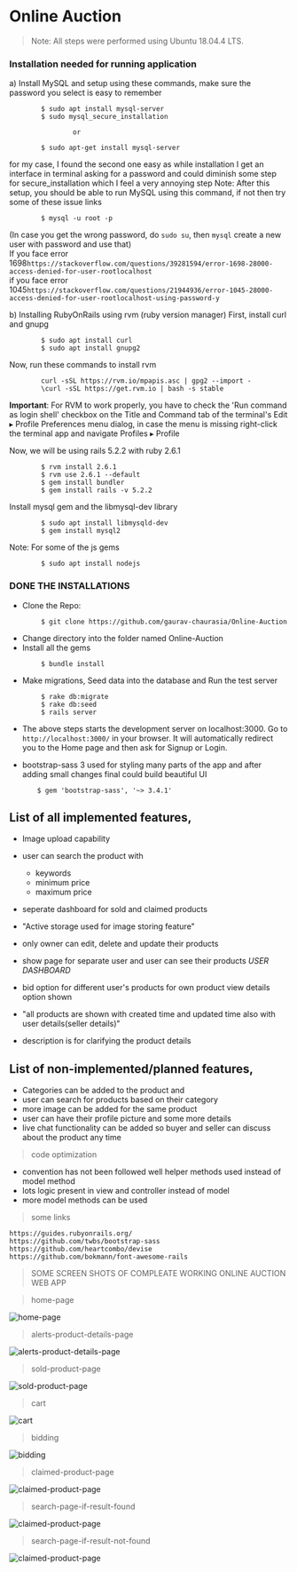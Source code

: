 # Online Auction 

> Note: All steps were performed using Ubuntu 18.04.4 LTS.


### Installation needed for running application


a) Install MySQL and setup using these commands, make sure the password you select is easy to remember
```
        $ sudo apt install mysql-server 
        $ sudo mysql_secure_installation
```
                    or               
```
        $ sudo apt-get install mysql-server
```

for my case, I found the second one easy as while installation I get an interface in terminal asking for a password and could diminish some step  for secure_installation which I feel a very annoying step
Note: After this setup, you should be able to run MySQL using this command, if not then try some of these issue links 
```
        $ mysql -u root -p
```

(In case you get the wrong password, do `sudo su`, then `mysql` create a new user with password and use that)  
          If you face error 1698`https://stackoverflow.com/questions/39281594/error-1698-28000-access-denied-for-user-rootlocalhost`      
          if you face error 1045`https://stackoverflow.com/questions/21944936/error-1045-28000-access-denied-for-user-rootlocalhost-using-password-y`  

b) Installing RubyOnRails using rvm (ruby version manager)
   First, install curl and gnupg
```
        $ sudo apt install curl
        $ sudo apt install gnupg2
``` 

   Now, run these commands to install rvm
```
        curl -sSL https://rvm.io/mpapis.asc | gpg2 --import -  
        \curl -sSL https://get.rvm.io | bash -s stable
```

**Important**: For RVM to work properly, you have to check the 'Run command as login shell' checkbox on the Title and Command tab of the terminal's Edit ▸ Profile Preferences menu dialog, in case the menu is missing right-click the terminal app and navigate Profiles ▸ Profile 

Now, we will be using rails 5.2.2 with ruby 2.6.1
```
        $ rvm install 2.6.1
        $ rvm use 2.6.1 --default
        $ gem install bundler
        $ gem install rails -v 5.2.2
```

Install mysql gem and the libmysql-dev library
```
        $ sudo apt install libmysqld-dev
        $ gem install mysql2
```

Note: For some of the js gems
```
        $ sudo apt install nodejs
```

### DONE THE INSTALLATIONS

* Clone the Repo:
```
        $ git clone https://github.com/gaurav-chaurasia/Online-Auction 
```
* Change directory into the folder named Online-Auction
* Install all the gems
```
        $ bundle install
```
* Make migrations, Seed data into the database and Run the test server
```
        $ rake db:migrate
        $ rake db:seed
        $ rails server
```
* The above steps starts the development server on localhost:3000. Go to `http://localhost:3000/` in your browser. It will automatically redirect you to the Home page and then ask for Signup or Login.



* bootstrap-sass 3 used for styling many parts of the app and after adding small changes final could build beautiful UI

```
       $ gem 'bootstrap-sass', '~> 3.4.1'

``` 

## List of all implemented features,
  

* Image upload capability
* user can search the product with 
    
    * keywords
    * minimum price 
    * maximum price 

* seperate dashboard for sold and claimed products
* "Active storage used for image storing feature"
* only owner can edit, delete and update their products
* show page for separate user and user can see their products  *USER DASHBOARD*
* bid option for different user's products for own product view details option shown
* "all products are shown with created time and updated time also with user details(seller details)"
* description is for clarifying the product details

## List of non-implemented/planned features,

* Categories can be added to the product and 
* user can search for products based on their category 
* more image can be added for the same product 
* user can have their profile picture and some more details 
* live chat functionality can be added so buyer and seller can discuss about the product any time

> code optimization
* convention has not been followed well helper methods used instead of model method
* lots logic present in view and controller instead of model
* more model methods can be used

> some links
      
`https://guides.rubyonrails.org/`  
`https://github.com/twbs/bootstrap-sass`    
`https://github.com/heartcombo/devise`   
`https://github.com/bokmann/font-awesome-rails`   


> SOME SCREEN SHOTS OF COMPLEATE WORKING ONLINE AUCTION WEB APP

> home-page

![home-page](app/assets/images/readme/home-page.png)

>alerts-product-details-page

![alerts-product-details-page](app/assets/images/readme/alerts-product-details-page.png)

> sold-product-page

![sold-product-page](app/assets/images/readme/sold-product-page.png)

> cart

![cart](app/assets/images/readme/cart.png)

> bidding

![bidding](app/assets/images/readme/bidding.png)

> claimed-product-page

![claimed-product-page](app/assets/images/readme/claimed-product-page.png)

> search-page-if-result-found

![claimed-product-page](app/assets/images/readme/search-if-result-found.png)

> search-page-if-result-not-found

![claimed-product-page](app/assets/images/readme/search-if-result-not-found.png)

